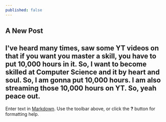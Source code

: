 ```yaml
---
published: false
---
```

## A New Post
## I've heard many times, saw some YT videos on that if you want you master a skill, you have to put 10,000 hours in it. So, I want to become skilled at Computer Science and it by heart and soul. So, I am gonna put 10,000 hours. I am also streaming those 10,000 hours on YT. So, yeah peace out.

Enter text in [Markdown](http://daringfireball.net/projects/markdown/). Use the toolbar above, or click the **?** button for formatting help.
